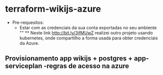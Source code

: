 # terraform-wikijs-azure
* Pre-requesitos:
  - Estar com as credenciais da sua conta exportadas no seu ambiente ""
  ** Neste link http://bit.ly/3jfMUwZ realizei outro projeto usando kubernetes, onde compartilho a forma usada para obter credenciais da Azure.
    
## Provisionamento app wikijs + postgres + app-serviceplan  -regras de acesso na azure 

